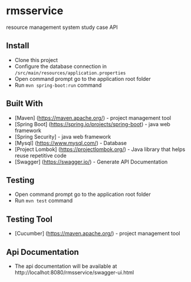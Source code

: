 # rmsservice

resource management system study case API

## Install

- Clone this project
- Configure the database connection in `/src/main/resources/application.properties`
- Open command prompt go to the application root folder
- Run `mvn spring-boot:run` command

## Built With

* [Maven] (https://maven.apache.org/) - project management tool
* [Spring Boot] (https://spring.io/projects/spring-boot) - java web framework
* [Spring Security] - java web framework
* [Mysql] (https://www.mysql.com/) - Database
* [Project Lombok] (https://projectlombok.org/) - Java library that helps reuse repetitive code
* [Swagger] (https://swagger.io/) - Generate API Documentation

## Testing
- Open command prompt go to the application root folder
- Run `mvn test` command

## Testing Tool
* [Cucumber] (https://maven.apache.org/) - project management tool

## Api Documentation
 - The api documentation will be available at http://localhot:8080/rmsservice/swagger-ui.html